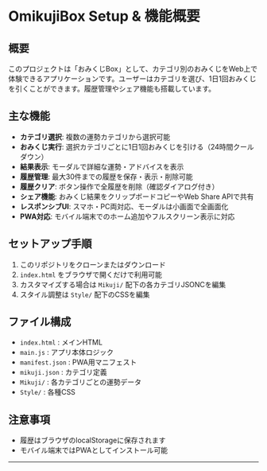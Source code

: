 # OmikujiBox Setup & 機能概要

## 概要
このプロジェクトは「おみくじBox」として、カテゴリ別のおみくじをWeb上で体験できるアプリケーションです。ユーザーはカテゴリを選び、1日1回おみくじを引くことができます。履歴管理やシェア機能も搭載しています。

## 主な機能
- **カテゴリ選択**: 複数の運勢カテゴリから選択可能
- **おみくじ実行**: 選択カテゴリごとに1日1回おみくじを引ける（24時間クールダウン）
- **結果表示**: モーダルで詳細な運勢・アドバイスを表示
- **履歴管理**: 最大30件までの履歴を保存・表示・削除可能
- **履歴クリア**: ボタン操作で全履歴を削除（確認ダイアログ付き）
- **シェア機能**: おみくじ結果をクリップボードコピーやWeb Share APIで共有
- **レスポンシブUI**: スマホ・PC両対応、モーダルは小画面で全画面化
- **PWA対応**: モバイル端末でのホーム追加やフルスクリーン表示に対応

## セットアップ手順
1. このリポジトリをクローンまたはダウンロード
2. `index.html` をブラウザで開くだけで利用可能
3. カスタマイズする場合は `Mikuji/` 配下の各カテゴリJSONCを編集
4. スタイル調整は `Style/` 配下のCSSを編集

## ファイル構成
- `index.html` : メインHTML
- `main.js` : アプリ本体ロジック
- `manifest.json` : PWA用マニフェスト
- `mikuji.json` : カテゴリ定義
- `Mikuji/` : 各カテゴリごとの運勢データ
- `Style/` : 各種CSS

## 注意事項
- 履歴はブラウザのlocalStorageに保存されます
- モバイル端末ではPWAとしてインストール可能

--- 
